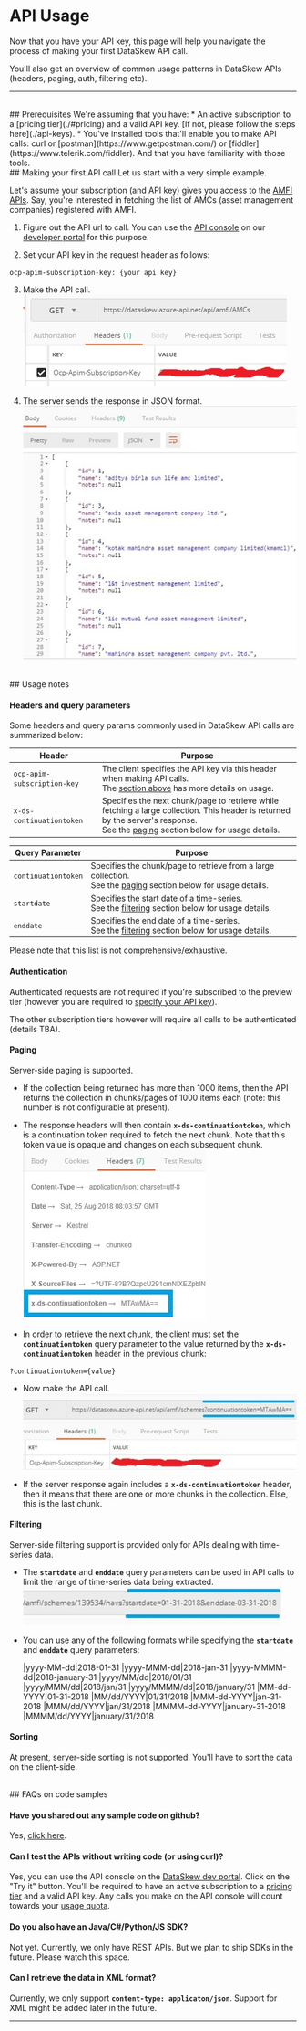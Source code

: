 # API Usage
Now that you have your API key, this page will help you navigate the process of making your first DataSkew API call. 

You'll also get an overview of common usage patterns in DataSkew APIs  (headers, paging, auth, filtering etc).

------------------------------

<br>
## Prerequisites
We're assuming that you have: 
* An active subscription to a [pricing tier](./#pricing) and a valid API key. [If not, please follow the steps here](./api-keys).
* You've installed tools that'll enable you to make API calls: curl or [postman](https://www.getpostman.com/) or [fiddler](https://www.telerik.com/fiddler). And that you have familiarity with those tools.

<br>
## Making your first API call
Let us start with a very simple example. 

Let's assume your subscription (and API key) gives you access to the [AMFI APIs](./apis-amfi). Say, you're interested in fetching the list of AMCs (asset management companies) registered with AMFI. 

1. Figure out the API url to call. You can use the [API console](https://dataskew.portal.azure-api.net/docs/services/) on our [developer portal](https://dataskew.portal.azure-api.net/) for this purpose.

2. Set your API key in the request header as follows:
```
ocp-apim-subscription-key: {your api key}
```
3. Make the API call.
![Sending GET request to DataSkew server](./images/api-usage-1.jpg)

4. The server sends the response in JSON format.
![Getting response from DataSkew server](./images/api-usage-2.jpg)


<br>
## Usage notes

#### Headers and query parameters
Some headers and query params commonly used in DataSkew API calls are summarized below:

|Header|Purpose
|------|-------
|```ocp-apim-subscription-key```|The client specifies the API key via this header when making API calls.<br>The [section above](#making-your-first-api-call) has more details on usage. 
|```x-ds-continuationtoken```|Specifies the next chunk/page to retrieve while fetching a large collection. This header is returned by the server's response.<br>See the [paging](#paging) section below for usage details.

|Query Parameter|Purpose
|---------------|-------
|```continuationtoken```|Specifies the chunk/page to retrieve from a large collection.<br>See the [paging](#paging) section below for usage details.
|```startdate```|Specifies the start date of a time-series.<br>See the [filtering](#filtering) section below for usage details.
|```enddate```|Specifies the end date of a time-series.<br>See the [filtering](#filtering) section below for usage details.

Please note that this list is not comprehensive/exhaustive.

#### Authentication
Authenticated requests are not required if you're subscribed to the preview tier (however you are required to [specify your API key](#making-your-first-api-call)). 

The other subscription tiers however will require all calls to be authenticated (details TBA).

#### Paging
Server-side paging is supported. 

* If the collection being returned has more than 1000 items, then the API returns the collection in chunks/pages of 1000 items each (note: this number is not configurable at present).

* The response headers will then contain **```x-ds-continuationtoken```**, which is a continuation token required to fetch the next chunk. Note that this token value is opaque and changes on each subsequent chunk.  
![In case of paging, the server response contains a continuation token in the header](./images/api-usage-3.jpg)

* In order to retrieve the next chunk, the client must set the **```continuationtoken```** query parameter to the value returned by the **```x-ds-continuationtoken```** header in the previous chunk:
```
?continuationtoken={value}
```

* Now make the API call. 
![Specify the continuation token value as query string parameter in next call](./images/api-usage-4.jpg)

* If the server response again includes a **```x-ds-continuationtoken```** header, then it means that there are one or more chunks in the collection. Else, this is the last chunk. 

#### Filtering
Server-side filtering support is provided only for APIs dealing with time-series data. 

* The **```startdate```** and **```enddate```** query parameters can be used in API calls to limit the range of time-series data being extracted.
![Use query parameters to filter the time-series data](./images/api-usage-5.jpg)

* You can use any of the following formats while specifying the **```startdate```** and **```enddate```** query parameters:

  |yyyy-MM-dd|2018-01-31
  |yyyy-MMM-dd|2018-jan-31
  |yyyy-MMMM-dd|2018-january-31
  |yyyy/MM/dd|2018/01/31
  |yyyy/MMM/dd|2018/jan/31
  |yyyy/MMMM/dd|2018/january/31
  |MM-dd-YYYY|01-31-2018
  |MM/dd/YYYY|01/31/2018
  |MMM-dd-YYYY|jan-31-2018
  |MMM/dd/YYYY|jan/31/2018
  |MMMM-dd-YYYY|january-31-2018
  |MMMM/dd/YYYY|january/31/2018

#### Sorting
At present, server-side sorting is not supported. You'll have to sort the data on the client-side.

<br>
## FAQs on code samples

#### Have you shared out any sample code on github?
Yes, [click here](https://github.com/dataskew/dataskew/tree/master/code-samples).

#### Can I test the APIs without writing code (or using curl)?
Yes, you can use the API console on the [DataSkew dev portal](https://dataskew.portal.azure-api.net/docs/services/). Click on the "Try it" button. You'll be required to have an active subscription to a [pricing tier](./#pricing) and a valid API key. Any calls you make on the API console will count towards your [usage quota](./#pricing).

#### Do you also have an Java/C#/Python/JS SDK?
Not yet. Currently, we only have REST APIs. But we plan to ship SDKs in the future. Please watch this space.

#### Can I retrieve the data in XML format?
Currently, we only support **```content-type: applicaton/json```**. Support for XML might be added later in the future.

------------------------------